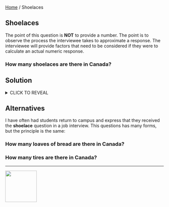 [Home](/) / Shoelaces

<style>@import url("//readme.codeadam.ca/readme.css");</style>

## Shoelaces

The point of this question is **NOT** to provide a number. The point is to observe the process the interviewee takes to approximate a response. The interviewee will provide factors that need to be considered if they were to calculate an actual numeric response.

### How many shoelaces are there in Canada?

## Solution

<details>

<summary>
CLICK TO REVEAL
</summary>

A potential solution would include the following considerations:

<ul>
<li>The population of Canada</li>
<li>Shoes have two laces</li>
</ul>

Often interviewees will stop after stating these two facts, a good answer could include the following:

<ul>
<li>People have more than one pari of shoes</li>
<li>Some shoes do not have laces</li>
<li>There are shoes in stores and factories</li>
<li>There are laces not yet in shoes</li>
</ul>

And some more advanced additions:

<ul>
<li>Ther are lots of shoelaces in the garbage dump</li>
<li>There are shoelaces in skates and rollerblades</li>
</ul>

</div>


</details>


## Alternatives

I have often had students return to campus and express that they received the **shoelace** question in a job interview. This questions has many forms, but the principle is the same:

### How many loaves of bread are there in Canada?

### How many tires are there in Canada?

---

<a href="https://codeadam.ca">
<img src="https://cdn.codeadam.ca/images@1.0.0/codeadam-logo-coloured-horizontal.png" width="100">
</a>
